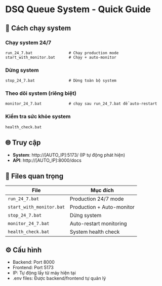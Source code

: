 # DSQ Queue System - Quick Guide

## 🚀 Cách chạy system

### Chạy system 24/7
```
run_24_7.bat                # Chạy production mode
start_with_monitor.bat      # Chạy + auto-monitor
```

### Dừng system
```
stop_24_7.bat               # Dừng toàn bộ system
```

### Theo dõi system (riêng biệt)
```
monitor_24_7.bat            # chạy sau run_24_7.bat để auto-restart
```

### Kiểm tra sức khỏe system
```
health_check.bat
```

## 🌐 Truy cập

- **System**: http://[AUTO_IP]:5173/ (IP tự động phát hiện)
- **API**: http://[AUTO_IP]:8000/docs

## 📁 Files quan trọng

| File | Mục đích |
|------|----------|
| `run_24_7.bat` | Production 24/7 mode |
| `start_with_monitor.bat` | Production + Auto-monitor |
| `stop_24_7.bat` | Dừng system |
| `monitor_24_7.bat` | Auto-restart monitoring |
| `health_check.bat` | System health check |

## ⚙️ Cấu hình

- Backend: Port 8000
- Frontend: Port 5173  
- IP: Tự động lấy từ máy hiện tại
- .env files: Được backend/frontend tự quản lý
